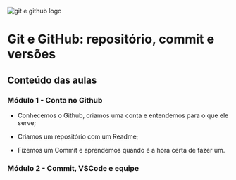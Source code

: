 ![git e github logo](https://videosdeti.com.br/wp-content/uploads/2018/12/git-githu-cover.png)
# Git e GitHub: repositório, commit e versões

## Conteúdo das aulas

### Módulo 1 - Conta no Github

- Conhecemos o Github, criamos uma conta e entendemos para o que ele serve;

- Criamos um repositório com um Readme;

- Fizemos um Commit e aprendemos quando é a hora certa de fazer um.


### Módulo 2 - Commit, VSCode e equipe
